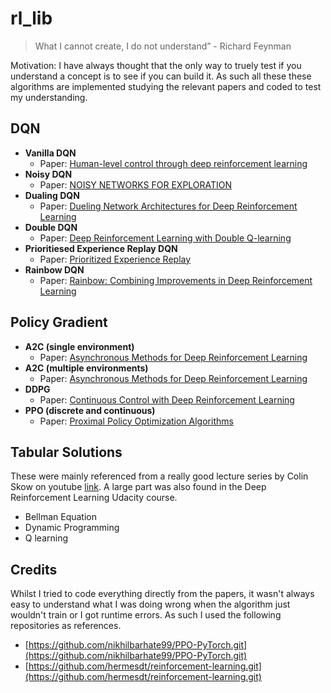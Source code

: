 # rl_lib

> What I cannot create, I do not understand” - Richard Feynman

Motivation: I have always thought that the only way to truely test if you understand a concept is to see if you can build it. As such all these these algorithms are implemented studying the relevant papers and coded to test my understanding.

## DQN
- **Vanilla DQN**
  - Paper: [Human-level control through deep reinforcement learning](https://storage.googleapis.com/deepmind-data/assets/papers/DeepMindNature14236Paper.pdf)
- **Noisy DQN**
  - Paper: [NOISY NETWORKS FOR EXPLORATION](https://arxiv.org/pdf/1706.10295.pdf)
- **Dualing DQN**
  - Paper: [Dueling Network Architectures for Deep Reinforcement Learning](https://arxiv.org/pdf/1511.06581.pdf)
- **Double DQN**
  - Paper: [Deep Reinforcement Learning with Double Q-learning](https://arxiv.org/pdf/1509.06461.pdf)
- **Prioritiesed Experience Replay DQN**
  - Paper: [Prioritized Experience Replay](https://arxiv.org/pdf/1511.05952.pdf)
- **Rainbow DQN**
  - Paper: [Rainbow: Combining Improvements in Deep Reinforcement Learning](https://arxiv.org/pdf/1710.02298.pdf)

## Policy Gradient
- **A2C (single environment)**
  - Paper: [Asynchronous Methods for Deep Reinforcement Learning](https://arxiv.org/pdf/1602.01783.pdf)
- **A2C (multiple environments)**
  - Paper: [Asynchronous Methods for Deep Reinforcement Learning](https://arxiv.org/pdf/1602.01783.pdf)
- **DDPG**
  - Paper: [Continuous Control with Deep Reinforcement Learning](https://arxiv.org/pdf/1509.02971.pdf)
- **PPO (discrete and continuous)**
  - Paper: [Proximal Policy Optimization Algorithms](https://arxiv.org/pdf/1707.06347.pdf)

## Tabular Solutions
These were mainly referenced from a really good lecture series by Colin Skow on youtube [link](https://www.youtube.com/watch?v=14BfO5lMiuk&list=PLWzQK00nc192L7UMJyTmLXaHa3KcO0wBT). A large part was also found in the Deep Reinforcement Learning Udacity course.

- Bellman Equation
- Dynamic Programming
- Q learning

## Credits

Whilst I tried to code everything directly from the papers, it wasn't always easy to understand what I was doing wrong when the algorithm just wouldn't train or I got runtime errors. As such I used the following repositories as references.

- [https://github.com/nikhilbarhate99/PPO-PyTorch.git](https://github.com/nikhilbarhate99/PPO-PyTorch.git)
- [https://github.com/hermesdt/reinforcement-learning.git](https://github.com/hermesdt/reinforcement-learning.git)
